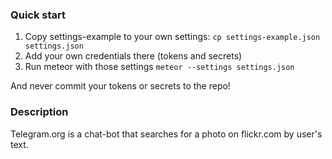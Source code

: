 ### Quick start

1) Copy settings-example to your own settings: `cp settings-example.json settings.json`
2) Add your own credentials there (tokens and secrets)
3) Run meteor with those settings `meteor --settings settings.json`

And never commit your tokens or secrets to the repo!


### Description

Telegram.org is a chat-bot that searches for a photo on flickr.com by user's text.